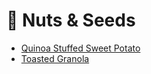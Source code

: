 # 🌰 Nuts & Seeds

- [Quinoa Stuffed Sweet Potato](../recipes/quinoa_stuffed_sweet_potato.md)
- [Toasted Granola](../recipes/toasted_granola.md)
